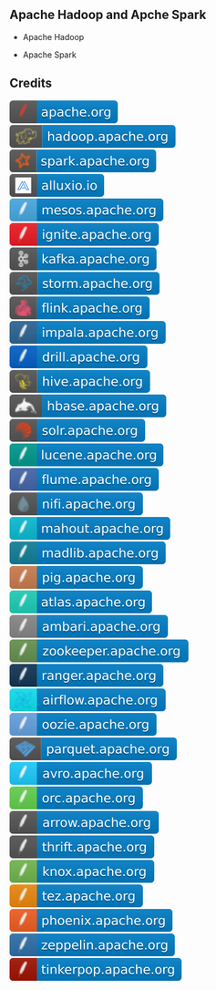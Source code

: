 Apache Hadoop and Apche Spark
-----------------------------

- Apache Hadoop

- Apache Spark

Credits
-------
[![image](
Credits/apache.org.svg?raw=true)](https://apache.org/)    
[![image](
Credits/hadoop.apache.org.svg?raw=true)](https://hadoop.apache.org/)  
[![image](
Credits/spark.apache.org.svg?raw=true)](https://spark.apache.org/)  
[![image](
Credits/alluxio.io.svg?raw=true)](https://alluxio.io/)  
[![image](
Credits/mesos.apache.org.svg?raw=true)](https://mesos.apache.org/)  
[![image](
Credits/ignite.apache.org.svg?raw=true)](https://ignite.apache.org/)  
[![image](
Credits/kafka.apache.org.svg?raw=true)](https://kafka.apache.org/)  
[![image](
Credits/storm.apache.org.svg?raw=true)](https://storm.apache.org/)    
[![image](
Credits/flink.apache.org.svg?raw=true)](https://flink.apache.org/)  
[![image](
Credits/impala.apache.org.svg?raw=true)](https://impala.apache.org/)  
[![image](
Credits/drill.apache.org.svg?raw=true)](https://drill.apache.org/)    
[![image](
Credits/hive.apache.org.svg?raw=true)](https://hive.apache.org/)    
[![image](
Credits/hbase.apache.org.svg?raw=true)](https://hbase.apache.org/)    
[![image](
Credits/solr.apache.org.svg?raw=true)](https://solr.apache.org/)    
[![image](
Credits/lucene.apache.org.svg?raw=true)](https://lucene.apache.org/)    
[![image](
Credits/flume.apache.org.svg?raw=true)](https://flume.apache.org/)  
[![image](
Credits/nifi.apache.org.svg?raw=true)](https://nifi.apache.org/)  
[![image](
Credits/mahout.apache.org.svg?raw=true)](https://mahout.apache.org/)    
[![image](
Credits/madlib.apache.org.svg?raw=true)](https://madlib.apache.org/)    
[![image](
Credits/pig.apache.org.svg?raw=true)](https://pig.apache.org/)    
[![image](
Credits/atlas.apache.org.svg?raw=true)](https://atlas.apache.org/)    
[![image](
Credits/ambari.apache.org.svg?raw=true)](https://ambari.apache.org/)  
[![image](
Credits/zookeeper.apache.org.svg?raw=true)](https://zookeeper.apache.org./)  
[![image](
Credits/ranger.apache.org.svg?raw=true)](https://ranger.apache.org/)    
[![image](
Credits/airflow.apache.org.svg?raw=true)](https://airflow.apache.org/)  
[![image](
Credits/oozie.apache.org.svg?raw=true)](https://oozie.apache.org/)  
[![image](
Credits/parquet.apache.org.svg?raw=true)](https://parquet.apache.org/)  
[![image](
Credits/avro.apache.org.svg?raw=true)](https://avro.apache.org/)  
[![image](
Credits/orc.apache.org.svg?raw=true)](https://orc.apache.org/)  
[![image](
Credits/arrow.apache.org.svg?raw=true)](https://arrow.apache.org/)    
[![image](
Credits/thrift.apache.org.svg?raw=true)](https://thrift.apache.org/)    
[![image](
Credits/knox.apache.org.svg?raw=true)](https://knox.apache.org/)    
[![image](
Credits/tez.apache.org.svg?raw=true)](https://tez.apache.org/)  
[![image](
Credits/phoenix.apache.org.svg?raw=true)](https://phoenix.apache.org/)    
[![image](
Credits/zeppelin.apache.org.svg?raw=true)](https://zeppelin.apache.org/)  
[![image](
Credits/tinkerpop.apache.org.svg?raw=true)](https://tinkerpop.apache.org./)
